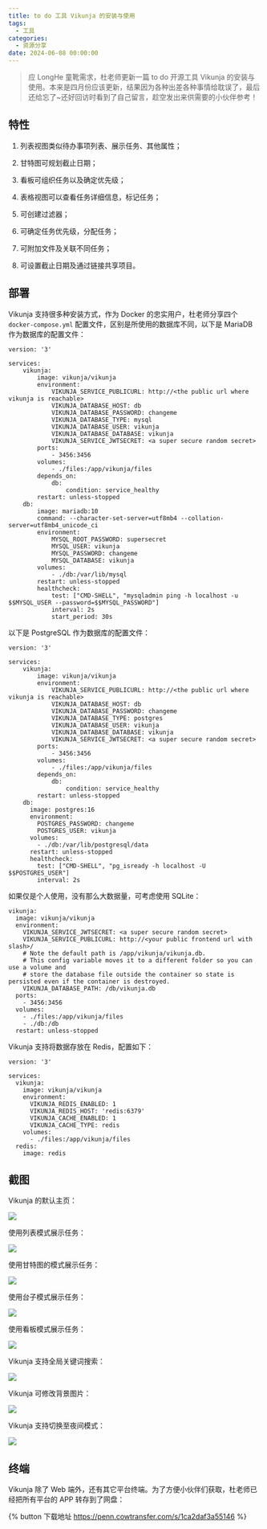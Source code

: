 ```yaml
---
title: to do 工具 Vikunja 的安装与使用 
tags:
  - 工具
categories:
  - 资源分享
date: 2024-06-08 00:00:00
---
```


> 应 LongHe 童靴需求，杜老师更新一篇 to do 开源工具 Vikunja 的安装与使用。本来是四月份应该更新，结果因为各种出差各种事情给耽误了，最后还给忘了~还好回访时看到了自己留言，趁空发出来供需要的小伙伴参考！

<!-- more -->

## 特性

1. 列表视图类似待办事项列表、展示任务、其他属性；

2. 甘特图可规划截止日期；

3. 看板可组织任务以及确定优先级；

4. 表格视图可以查看任务详细信息，标记任务；

5. 可创建过滤器；

6. 可确定任务优先级，分配任务；

7. 可附加文件及关联不同任务；

8. 可设置截止日期及通过链接共享项目。

## 部署

Vikunja 支持很多种安装方式，作为 Docker 的忠实用户，杜老师分享四个 `docker-compose.yml` 配置文件，区别是所使用的数据库不同，以下是 MariaDB 作为数据库的配置文件：

```
version: '3'

services:
    vikunja:
        image: vikunja/vikunja
        environment:
            VIKUNJA_SERVICE_PUBLICURL: http://<the public url where vikunja is reachable>
            VIKUNJA_DATABASE_HOST: db
            VIKUNJA_DATABASE_PASSWORD: changeme
            VIKUNJA_DATABASE_TYPE: mysql
            VIKUNJA_DATABASE_USER: vikunja
            VIKUNJA_DATABASE_DATABASE: vikunja
            VIKUNJA_SERVICE_JWTSECRET: <a super secure random secret>
        ports:
            - 3456:3456
        volumes:
            - ./files:/app/vikunja/files
        depends_on:
            db:
                condition: service_healthy
        restart: unless-stopped
    db:
        image: mariadb:10
        command: --character-set-server=utf8mb4 --collation-server=utf8mb4_unicode_ci
        environment:
            MYSQL_ROOT_PASSWORD: supersecret
            MYSQL_USER: vikunja
            MYSQL_PASSWORD: changeme
            MYSQL_DATABASE: vikunja
        volumes:
            - ./db:/var/lib/mysql
        restart: unless-stopped
        healthcheck:
            test: ["CMD-SHELL", "mysqladmin ping -h localhost -u $$MYSQL_USER --password=$$MYSQL_PASSWORD"]
            interval: 2s
			start_period: 30s
```

以下是 PostgreSQL 作为数据库的配置文件：

```
version: '3'

services:
    vikunja:
        image: vikunja/vikunja
        environment:
            VIKUNJA_SERVICE_PUBLICURL: http://<the public url where vikunja is reachable>
            VIKUNJA_DATABASE_HOST: db
            VIKUNJA_DATABASE_PASSWORD: changeme
            VIKUNJA_DATABASE_TYPE: postgres
            VIKUNJA_DATABASE_USER: vikunja
            VIKUNJA_DATABASE_DATABASE: vikunja
            VIKUNJA_SERVICE_JWTSECRET: <a super secure random secret>
        ports:
            - 3456:3456
        volumes:
            - ./files:/app/vikunja/files
        depends_on:
            db:
                condition: service_healthy
        restart: unless-stopped
    db:
      image: postgres:16
      environment:
        POSTGRES_PASSWORD: changeme
        POSTGRES_USER: vikunja
      volumes:
        - ./db:/var/lib/postgresql/data
      restart: unless-stopped
      healthcheck:
        test: ["CMD-SHELL", "pg_isready -h localhost -U $$POSTGRES_USER"]
        interval: 2s
```

如果仅是个人使用，没有那么大数据量，可考虑使用 SQLite：

```
vikunja:
  image: vikunja/vikunja
  environment:
    VIKUNJA_SERVICE_JWTSECRET: <a super secure random secret>
    VIKUNJA_SERVICE_PUBLICURL: http://<your public frontend url with slash>/
    # Note the default path is /app/vikunja/vikunja.db.
    # This config variable moves it to a different folder so you can use a volume and 
    # store the database file outside the container so state is persisted even if the container is destroyed.
    VIKUNJA_DATABASE_PATH: /db/vikunja.db
  ports:
    - 3456:3456
  volumes:
    - ./files:/app/vikunja/files
    - ./db:/db
  restart: unless-stopped
```

Vikunja 支持将数据存放在 Redis，配置如下：

```
version: '3'

services:
  vikunja:
    image: vikunja/vikunja
    environment:
      VIKUNJA_REDIS_ENABLED: 1
      VIKUNJA_REDIS_HOST: 'redis:6379'
      VIKUNJA_CACHE_ENABLED: 1
      VIKUNJA_CACHE_TYPE: redis
    volumes:
      - ./files:/app/vikunja/files
  redis:
    image: redis
```

## 截图

Vikunja 的默认主页：

![](https://cdn.dusays.com/2024/06/715-1.jpg)

使用列表模式展示任务：

![](https://cdn.dusays.com/2024/06/715-2.jpg)

使用甘特图的模式展示任务：

![](https://cdn.dusays.com/2024/06/715-3.jpg)

使用台子模式展示任务：

![](https://cdn.dusays.com/2024/06/715-4.jpg)

使用看板模式展示任务：

![](https://cdn.dusays.com/2024/06/715-5.jpg)

Vikunja 支持全局关键词搜索：

![](https://cdn.dusays.com/2024/06/715-6.jpg)

Vikunja 可修改背景图片：

![](https://cdn.dusays.com/2024/06/715-7.jpg)

Vikunja 支持切换至夜间模式：

![](https://cdn.dusays.com/2024/06/715-8.jpg)

## 终端

Vikunja 除了 Web 端外，还有其它平台终端。为了方便小伙伴们获取，杜老师已经把所有平台的 APP 转存到了网盘：

{% button 下载地址 https://penn.cowtransfer.com/s/1ca2daf3a55146 %}